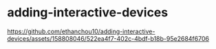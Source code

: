 # adding-interactive-devices
 
https://github.com/ethanchou10/adding-interactive-devices/assets/158808046/522ea4f7-402c-4bdf-b18b-95e2684f6706
